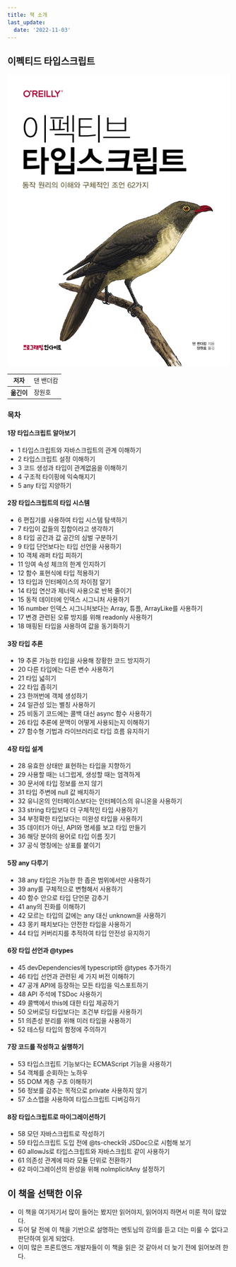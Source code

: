 ```yaml
---
title: 책 소개
last_update:
  date: '2022-11-03'
---
```


## 이펙티드 타입스크립트

![effective-typescript](./imgaes/book.jpeg)

<table>
  <tr>
    <th>저자</th>
    <td>댄 밴더캄</td>
  </tr>
  <tr>
    <th>옮긴이</th>
    <td>장원호</td>
  </tr>
</table>

### 목차

#### 1장 타입스크립트 알아보기

- 1 타입스크립트와 자바스크립트의 관계 이해하기
- 2 타입스크립트 설정 이해하기
- 3 코드 생성과 타입이 관계없음을 이해하기
- 4 구조적 타이핑에 익숙해지기
- 5 any 타입 지양하기

#### 2장 타입스크립트의 타입 시스템

- 6 편집기를 사용하여 타입 시스템 탐색하기
- 7 타입이 값들의 집합이라고 생각하기
- 8 타입 공간과 값 공간의 심벌 구분하기
- 9 타입 단언보다는 타입 선언을 사용하기
- 10 객체 래퍼 타입 피하기
- 11 잉여 속성 체크의 한계 인지하기
- 12 함수 표현식에 타입 적용하기
- 13 타입과 인터페이스의 차이점 알기
- 14 타입 연산과 제너릭 사용으로 반복 줄이기
- 15 동적 데이터에 인덱스 시그니처 사용하기
- 16 number 인덱스 시그니처보다는 Array, 튜플, ArrayLike를 사용하기
- 17 변경 관련된 오류 방지를 위해 readonly 사용하기
- 18 매핑된 타입을 사용하여 값을 동기화하기

#### 3장 타입 추론

- 19 추론 가능한 타입을 사용해 장황한 코드 방지하기
- 20 다른 타입에는 다른 변수 사용하기
- 21 타입 넓히기
- 22 타입 좁히기
- 23 한꺼번에 객체 생성하기
- 24 일관성 있는 별칭 사용하기
- 25 비동기 코드에는 콜백 대신 async 함수 사용하기
- 26 타입 추론에 문맥이 어떻게 사용되는지 이해하기
- 27 함수형 기법과 라이브러리로 타입 흐름 유지하기

#### 4장 타입 설계

- 28 유효한 상태만 표현하는 타입을 지향하기
- 29 사용할 때는 너그럽게, 생성할 때는 엄격하게
- 30 문서에 타입 정보를 쓰지 않기
- 31 타입 주변에 null 값 배치하기
- 32 유니온의 인터페이스보다는 인터페이스의 유니온을 사용하기
- 33 string 타입보다 더 구체적인 타입 사용하기
- 34 부정확한 타입보다는 미완성 타입을 사용하기
- 35 데이터가 아닌, API와 명세를 보고 타입 만들기
- 36 해당 분야의 용어로 타입 이름 짓기
- 37 공식 명칭에는 상표를 붙이기

#### 5장 any 다루기

- 38 any 타입은 가능한 한 좁은 범위에서만 사용하기
- 39 any를 구체적으로 변형해서 사용하기
- 40 함수 안으로 타입 단언문 감추기
- 41 any의 진화를 이해하기
- 42 모르는 타입의 값에는 any 대신 unknown을 사용하기
- 43 몽키 패치보다는 안전한 타입을 사용하기
- 44 타입 커버리지를 추적하여 타입 안전성 유지하기

#### 6장 타입 선언과 @types

- 45 devDependencies에 typescript와 @types 추가하기
- 46 타입 선언과 관련된 세 가지 버전 이해하기
- 47 공개 API에 등장하는 모든 타입을 익스포트하기
- 48 API 주석에 TSDoc 사용하기
- 49 콜백에서 this에 대한 타입 제공하기
- 50 오버로딩 타입보다는 조건부 타입을 사용하기
- 51 의존성 분리를 위해 미러 타입을 사용하기
- 52 테스팅 타입의 함정에 주의하기

#### 7장 코드를 작성하고 실행하기

- 53 타입스크립트 기능보다는 ECMAScript 기능을 사용하기
- 54 객체를 순회하는 노하우
- 55 DOM 계층 구조 이해하기
- 56 정보를 감추는 목적으로 private 사용하지 않기
- 57 소스맵을 사용하여 타입스크립트 디버깅하기

#### 8장 타입스크립트로 마이그레이션하기

- 58 모던 자바스크립트로 작성하기
- 59 타입스크립트 도입 전에 @ts-check와 JSDoc으로 시험해 보기
- 60 allowJs로 타입스크립트와 자바스크립트 같이 사용하기
- 61 의존성 관계에 따라 모듈 단위로 전환하기
- 62 마이그레이션의 완성을 위해 noImplicitAny 설정하기

## 이 책을 선택한 이유

- 이 책을 여기저기서 많이 들어는 봤지만 읽어야지, 읽어야지 하면서 미룬 적이 많았다.
- 두어 달 전에 이 책을 기반으로 설명하는 멘토님의 강의를 듣고 더는 미룰 수 없다고 판단하여 읽게 되었다.
- 이미 많은 프론트엔드 개발자들이 이 책을 읽은 것 같아서 더 늦기 전에 읽어보려 한다.
